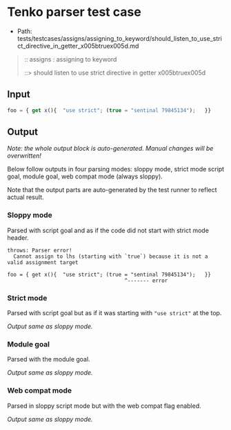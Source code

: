 # Tenko parser test case

- Path: tests/testcases/assigns/assigning_to_keyword/should_listen_to_use_strict_directive_in_getter_x005btruex005d.md

> :: assigns : assigning to keyword
>
> ::> should listen to use strict directive in getter x005btruex005d

## Input

`````js
foo = { get x(){  "use strict"; (true = "sentinal 79845134");   }}
`````

## Output

_Note: the whole output block is auto-generated. Manual changes will be overwritten!_

Below follow outputs in four parsing modes: sloppy mode, strict mode script goal, module goal, web compat mode (always sloppy).

Note that the output parts are auto-generated by the test runner to reflect actual result.

### Sloppy mode

Parsed with script goal and as if the code did not start with strict mode header.

`````
throws: Parser error!
  Cannot assign to lhs (starting with `true`) because it is not a valid assignment target

foo = { get x(){  "use strict"; (true = "sentinal 79845134");   }}
                                      ^------- error
`````

### Strict mode

Parsed with script goal but as if it was starting with `"use strict"` at the top.

_Output same as sloppy mode._

### Module goal

Parsed with the module goal.

_Output same as sloppy mode._

### Web compat mode

Parsed in sloppy script mode but with the web compat flag enabled.

_Output same as sloppy mode._
